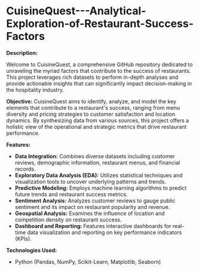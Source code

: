# CuisineQuest---Analytical-Exploration-of-Restaurant-Success-Factors

**Description:**

Welcome to CuisineQuest, a comprehensive GitHub repository dedicated to unraveling the myriad factors that contribute to the success of restaurants. This project leverages rich datasets to perform in-depth analyses and provide actionable insights that can significantly impact decision-making in the hospitality industry.

**Objective:**
CuisineQuest aims to identify, analyze, and model the key elements that contribute to a restaurant's success, ranging from menu diversity and pricing strategies to customer satisfaction and location dynamics. By synthesizing data from various sources, this project offers a holistic view of the operational and strategic metrics that drive restaurant performance.

**Features:**
- **Data Integration:** Combines diverse datasets including customer reviews, demographic information, restaurant menus, and financial records.
- **Exploratory Data Analysis (EDA):** Utilizes statistical techniques and visualization tools to uncover underlying patterns and trends.
- **Predictive Modeling:** Employs machine learning algorithms to predict future trends and restaurant success metrics.
- **Sentiment Analysis:** Analyzes customer reviews to gauge public sentiment and its impact on restaurant popularity and revenue.
- **Geospatial Analysis:** Examines the influence of location and competition density on restaurant success.
- **Dashboard and Reporting:** Features interactive dashboards for real-time data visualization and reporting on key performance indicators (KPIs).

**Technologies Used:**
- Python (Pandas, NumPy, Scikit-Learn, Matplotlib, Seaborn)

